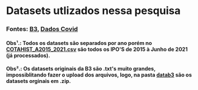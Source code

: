 # Datasets utlizados nessa pesquisa
### Fontes: [B3](http://www.b3.com.br/pt_br/), [Dados Covid](https://covid.saude.gov.br/)
#### Obs¹.: Todos os datasets são separados por ano porém no [COTAHIST_A2015_2021.csv](https://github.com/davirpp/Projeto_Intro_CD/blob/master/datasets/COTAHIST_A2015_2021.csv) são todos os IPO'S de 2015 à Junho de 2021 (já processados).
#### Obs².: Os datasets originais da B3 são .txt's muito grandes, impossiblitando fazer o upload dos arquivos, logo, na pasta [datab3](https://github.com/davirpp/Projeto_Intro_CD/tree/master/datasets/datab3) são os datasets orginais em .zip.
